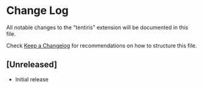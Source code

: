 # Change Log

All notable changes to the "tentiris" extension will be documented in this file.

Check [Keep a Changelog](http://keepachangelog.com/) for recommendations on how to structure this file.

## [Unreleased]

- Initial release